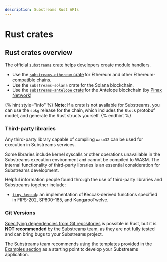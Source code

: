 ```yaml
---
description: Substreams Rust APIs
---
```


# Rust crates

## Rust crates overview

The official [`substreams` crate](https://crates.io/crates/substreams) helps developers create module handlers.

* Use the [`substreams-ethereum` crate](https://crates.io/crates/substreams-ethereum) for Ethereum and other Ethereum-compatible chains.
* Use the [`substreams-solana` crate](https://crates.io/crates/substreams-solana) for the Solana blockchain.
* Use the [`substreams-antelope` crate](https://github.com/pinax-network/substreams-antelope) for the Antelope blockchain (by [Pinax Network](https://pinax.network/))

{% hint style="info" %}
**Note**: If a crate is not available for Substreams, you can use the `spkg` release for the chain, which includes the `Block` protobuf model, and generate the Rust structs yourself.
{% endhint %}

### Third-party libraries

Any third-party library capable of compiling `wasm32` can be used for execution in Substreams services.

Some libraries include kernel syscalls or other operations unavailable in the Substreams execution environment and cannot be compiled to WASM. The internal functionality of third-party libraries is an essential consideration for Substreams development.

Helpful information people found through the use of third-party libraries and Substreams together include:

* [`tiny_keccak`](https://docs.rs/tiny-keccak): an implementation of Keccak-derived functions specified in FIPS-202, SP800-185, and KangarooTwelve.

### Git Versions

[Specifying dependencies from Git repositories](https://doc.rust-lang.org/cargo/reference/specifying-dependencies.html#specifying-dependencies-from-git-repositories) is possible in Rust, but it is **NOT recommended** by the Substreams team, as they are not fully tested and can bring bugs to your Substreams project.

The Substreams team recommends using the templates provided in the [Examples section](examples.md) as a starting point to develop your Substreams application.
